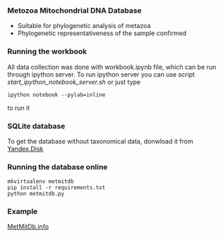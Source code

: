 ### Metozoa Mitochondrial DNA Database ###

* Suitable for phylogenetic analysis of metazoa
* Phylogenetic representativeness of the sample confirmed


### Running the workbook ###

All data collection was done with workbook.ipynb file, which can be run through ipython server. To run 
ipython server you can use script *start_ipython_notebook_server.sh* or just type 
```
ipython notebook --pylab=inline
``` 
to run it

### SQLite database ###

To get the database without taxonomical data, donwload it from [Yandex.Disk](https://yadi.sk/d/R4A-2OC5ogJJF)

### Running the database online ###

```
mkvirtualenv metmitdb
pip install -r requirements.txt
python metmitdb.py
```

### Example ###
[MetMitDb.info](http://metmitdb.info)